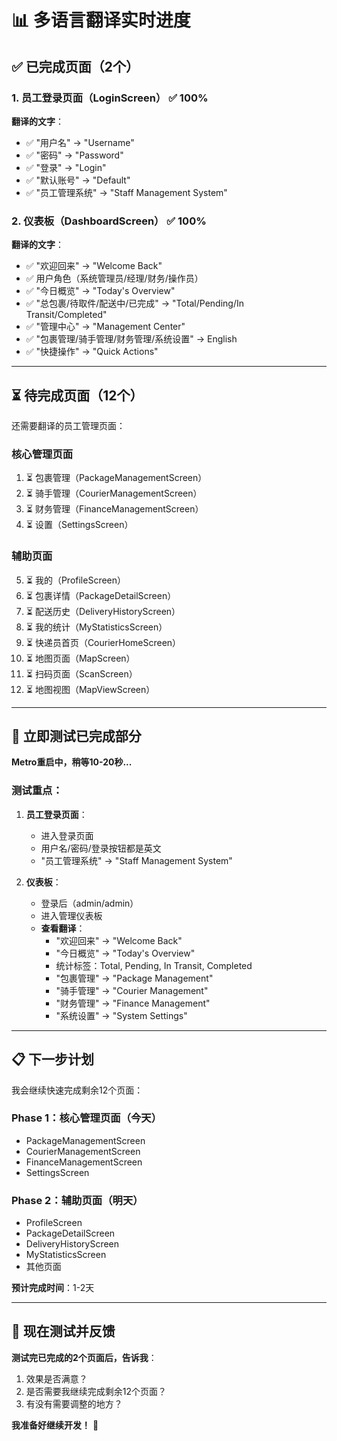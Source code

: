 # 📊 多语言翻译实时进度

## ✅ **已完成页面（2个）**

### **1. 员工登录页面（LoginScreen）** ✅ 100%
**翻译的文字**：
- ✅ "用户名" → "Username"
- ✅ "密码" → "Password"
- ✅ "登录" → "Login"
- ✅ "默认账号" → "Default"
- ✅ "员工管理系统" → "Staff Management System"

### **2. 仪表板（DashboardScreen）** ✅ 100%
**翻译的文字**：
- ✅ "欢迎回来" → "Welcome Back"
- ✅ 用户角色（系统管理员/经理/财务/操作员）
- ✅ "今日概览" → "Today's Overview"
- ✅ "总包裹/待取件/配送中/已完成" → "Total/Pending/In Transit/Completed"
- ✅ "管理中心" → "Management Center"
- ✅ "包裹管理/骑手管理/财务管理/系统设置" → English
- ✅ "快捷操作" → "Quick Actions"

---

## ⏳ **待完成页面（12个）**

还需要翻译的员工管理页面：

### **核心管理页面**
1. ⏳ 包裹管理（PackageManagementScreen）
2. ⏳ 骑手管理（CourierManagementScreen）
3. ⏳ 财务管理（FinanceManagementScreen）
4. ⏳ 设置（SettingsScreen）

### **辅助页面**
5. ⏳ 我的（ProfileScreen）
6. ⏳ 包裹详情（PackageDetailScreen）
7. ⏳ 配送历史（DeliveryHistoryScreen）
8. ⏳ 我的统计（MyStatisticsScreen）
9. ⏳ 快递员首页（CourierHomeScreen）
10. ⏳ 地图页面（MapScreen）
11. ⏳ 扫码页面（ScanScreen）
12. ⏳ 地图视图（MapViewScreen）

---

## 🚀 **立即测试已完成部分**

**Metro重启中，稍等10-20秒...**

### **测试重点**：

1. **员工登录页面**：
   - 进入登录页面
   - 用户名/密码/登录按钮都是英文
   - "员工管理系统" → "Staff Management System"

2. **仪表板**：
   - 登录后（admin/admin）
   - 进入管理仪表板
   - **查看翻译**：
     - "欢迎回来" → "Welcome Back"
     - "今日概览" → "Today's Overview"
     - 统计标签：Total, Pending, In Transit, Completed
     - "包裹管理" → "Package Management"
     - "骑手管理" → "Courier Management"
     - "财务管理" → "Finance Management"
     - "系统设置" → "System Settings"

---

## 📋 **下一步计划**

我会继续快速完成剩余12个页面：

### **Phase 1：核心管理页面（今天）**
- PackageManagementScreen
- CourierManagementScreen
- FinanceManagementScreen
- SettingsScreen

### **Phase 2：辅助页面（明天）**
- ProfileScreen
- PackageDetailScreen
- DeliveryHistoryScreen
- MyStatisticsScreen
- 其他页面

**预计完成时间**：1-2天

---

## 🎯 **现在测试并反馈**

**测试完已完成的2个页面后，告诉我**：
1. 效果是否满意？
2. 是否需要我继续完成剩余12个页面？
3. 有没有需要调整的地方？

**我准备好继续开发！** 🚀
